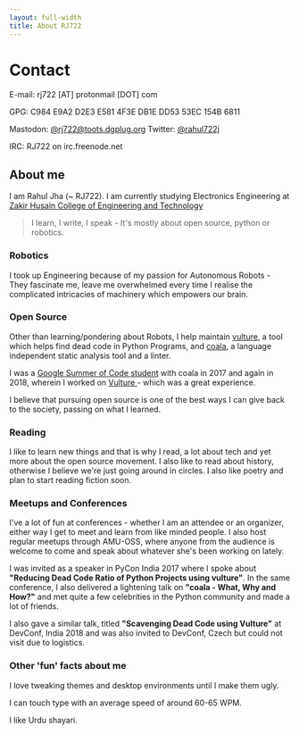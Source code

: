 ```yaml
---
layout: full-width
title: About RJ722
---
```


# Contact

E-mail: rj722 [AT] protonmail [DOT] com

GPG: C984 E9A2 D2E3 E581 4F3E  DB1E DD53 53EC 154B 6811

Mastodon: <a rel="me" href="https://toots.dgplug.org/@rj722">@rj722@toots.dgplug.org</a>
Twitter: <a href="https://twitter.com/rahul722j"> @rahul722j </a>

IRC: RJ722 on irc.freenode.net

## About me

I am Rahul Jha (~ RJ722). I am currently studying Electronics Engineering at <a
href="https://www.amu.ac.in/principal.jsp?did=10147">Zakir Husain College of
Engineering and Technology</a>

> I learn, I write, I speak - It's mostly about open source, python or robotics.

### Robotics
I took up Engineering because of my passion for Autonomous Robots - They
fascinate me, leave me overwhelmed every time I realise the complicated
intricacies of machinery which empowers our brain.

### Open Source
Other than learning/pondering about Robots, I help maintain <a
href="https://github.com/jendrikseipp/vulture">vulture</a>, a tool which
helps find dead code in Python Programs, and <a href="coala.io">coala</a>, a
language independent static analysis tool and a linter.

I was a <a
href="https://summerofcode.withgoogle.com/archive/2017/projects/5154725527814144/">Google
Summer of Code student</a> with coala in 2017 and again in 2018, wherein I
worked on [ Vulture ](https://github.com/jendrikseipp/vulture) - which was
a great experience.

I believe that pursuing open source is one of the best ways I can give back to
the society, passing on what I learned.

<!--
Make a new page about help and AMU-OSS
If you too feel like that you need some help regarding how to get started with
contributing to open source software, write to me straight away at <a
href="malito:rahul722j@gmail.com">rahul722j [AT] gmail [DOT] com</a>.
-->

### Reading

I like to learn new things and that is why I read, a lot about tech and yet more
about the open source movement. I also like to read about history, otherwise I
believe we're just going around in circles. I also like poetry and plan to start
reading fiction soon.

### Meetups and Conferences

I've a lot of fun at conferences - whether I am an attendee or an organizer,
either way I get to meet and learn from like minded people. I also host regular
meetups through AMU-OSS, where anyone from the audience is welcome to come and
speak about whatever she's been working on lately.

I was invited as a speaker in PyCon India 2017 where I spoke about **"Reducing
Dead Code Ratio of Python Projects using vulture"**. In the same conference, I
also delivered a lightening talk on **"coala - What, Why and How?"** and met quite a
few celebrities in the Python community and made a lot of friends.

I also gave a similar talk, titled **"Scavenging Dead Code using Vulture"** at
DevConf, India 2018 and was also invited to DevConf, Czech but could not visit
due to logistics.

### Other 'fun' facts about me

I love tweaking themes and desktop environments until I make them ugly.

I can touch type with an average speed of around 60-65 WPM.

I like Urdu shayari.
